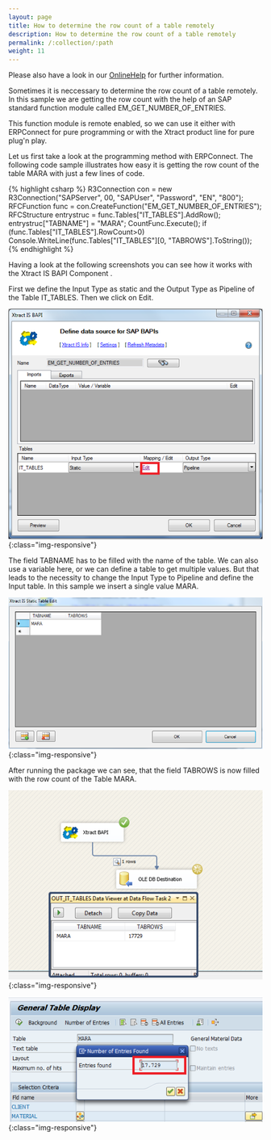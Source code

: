 ```yaml
---
layout: page
title: How to determine the row count of a table remotely
description: How to determine the row count of a table remotely
permalink: /:collection/:path
weight: 11
---
```


Please also have a look in our [OnlineHelp](https://help.theobald-software.com/en/) for further information.

Sometimes it is neccessary to determine the row count of a table remotely. In this sample we are getting the row count with the help of an SAP standard function module called EM_GET_NUMBER_OF_ENTRIES.

This function module is remote enabled, so we can use it either with ERPConnect for pure programming or with the Xtract product line for pure plug'n play.

Let us first take a look at the programming method with ERPConnect. The following code sample illustrates how easy it is getting the row count of the table MARA with just a few lines of code.

{% highlight csharp %}
R3Connection con = new R3Connection("SAPServer", 00, "SAPUser", "Password", "EN", "800");
RFCFunction func = con.CreateFunction("EM_GET_NUMBER_OF_ENTRIES");
RFCStructure entrystruc = func.Tables["IT_TABLES"].AddRow();
entrystruc["TABNAME"] = "MARA";
CountFunc.Execute();
if (func.Tables["IT_TABLES"].RowCount>0)
Console.WriteLine(func.Tables["IT_TABLES"][0, "TABROWS"].ToString());
{% endhighlight %}

Having a look at the following screenshots you can see how it works with the Xtract IS BAPI Component .

First we define the Input Type as static and the Output Type as Pipeline of the Table IT_TABLES.
Then we click on Edit.


![BAPI-Row-Count-01](/img/contents/BAPI-Row-Count-01.png){:class="img-responsive"}

The field TABNAME has to be filled with the name of the table. We can also use a variable here, or we can define a table to get multiple values. But that leads to the necessity to change the Input Type to Pipeline and define the Input table. In this sample we insert a single value MARA. 


![BAPI-Row-Count-02](/img/contents/BAPI-Row-Count-02.png){:class="img-responsive"}

After running the package we can see, that the field TABROWS is now filled with the row count of the Table MARA.

![BAPI-Row-Count-03](/img/contents/BAPI-Row-Count-03.png){:class="img-responsive"}

![BAPI-Row-Count-04](/img/contents/BAPI-Row-Count-04.png){:class="img-responsive"}